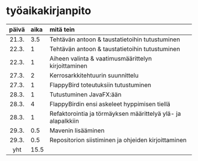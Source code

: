 # työaikakirjanpito

| päivä | aika | mitä tein  |
| :----:|:-----| :-----|
| 21.3. | 3.5    | Tehtävän antoon & taustatietoihin tutustuminen |
| 22.3. | 1    | Tehtävän antoon & taustatietoihin tutustuminen |
| 22.3. | 1    | Aiheen valinta & vaatimusmäärittelyn kirjoittaminen |
| 27.3. | 2    | Kerrosarkkitehtuurin suunnittelu |
| 27.3. | 1    | FlappyBird toteutuksiin tutustuminen |
| 28.3. | 1    | Tutustuminen JavaFX:ään |
| 28.3. | 4    | FlappyBirdin ensi askeleet hyppimisen tiellä |
| 28.3. | 1   | Refaktorointia ja törmäyksen määrittelyä ylä- ja alapalkkiin |
| 29.3. | 0.5  | Mavenin lisääminen |
| 29.3. | 0.5  | Repositorion siistiminen ja ohjeiden kirjoittaminen |
| yht   | 15.5 | | 